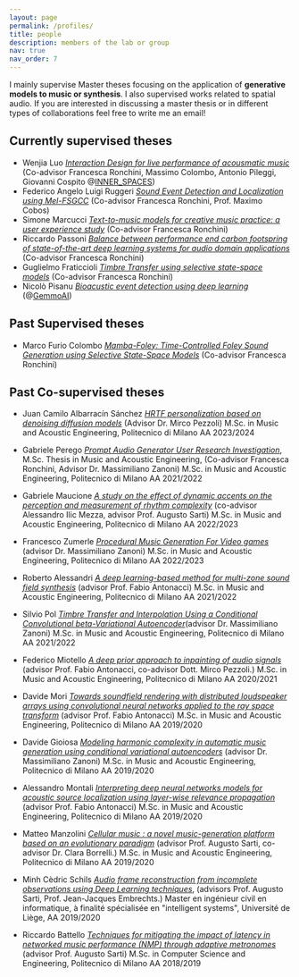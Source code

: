 ```yaml
---
layout: page
permalink: /profiles/
title: people
description: members of the lab or group
nav: true
nav_order: 7
---
```


I mainly supervise Master theses focusing on the application of **generative models to music or synthesis**. I also supervised works related to spatial audio. If you are interested in discussing a master thesis or in different types of collaborations feel free to write me an email!

## Currently supervised theses

- Wenjia Luo [_Interaction Design for live performance of acousmatic music_]() (Co-advisor Francesca Ronchini, Massimo Colombo, Antonio Pileggi, Giovanni Cospito @[INNER_SPACES](https://www.innerspaces.it/it/)) 
- Federico Angelo Luigi Ruggeri [_Sound Event Detection and Localization using Mel-FSGCC_]() (Co-advisor Francesca Ronchini, Prof. Maximo Cobos)
- Simone Marcucci [_Text-to-music models for creative music practice: a user experience study_]() (Co-advisor Francesca Ronchini)
- Riccardo Passoni [_Balance between performance end carbon footspring of state-of-the-art deep learning systems for audio domain applications_]() (Co-advisor Francesca Ronchini)
- Guglielmo Fraticcioli [_Timbre Transfer using selective state-space models_]() (Co-advisor Francesca Ronchini)
- Nicolò Pisanu [_Bioacustic event detection using deep learning_]() (@[GemmoAI](https://gemmo.ai/))


## Past Supervised theses
- Marco Furio Colombo [_Mamba-Foley: Time-Controlled Foley Sound Generation using Selective State-Space Models_]() (Co-advisor Francesca Ronchini) 

## Past Co-supervised theses

- Juan Camilo Albarracín Sánchez [_HRTF personalization based on denoising diffusion models_](https://www.politesi.polimi.it/handle/10589/223812) (Advisor Dr. Mirco Pezzoli)  M.Sc. in Music and Acoustic Engineering, Politecnico di Milano AA 2023/2024

- Gabriele Perego [_Prompt Audio Generator User Research Investigation_](https://www.politesi.polimi.it/handle/10589/219253), M.Sc. Thesis in Music and Acoustic Engineering, (Co-advisor Francesca Ronchini, Advisor Dr. Massimiliano Zanoni)  M.Sc. in Music and Acoustic Engineering, Politecnico di Milano AA 2021/2022

- Gabriele Maucione [_A study on the effect of dynamic accents on the perception and measurement of rhythm complexity_](https://www.politesi.polimi.it/handle/10589/215644) (co-advisor Alessandro Ilic Mezza, advisor Prof. Augusto Sarti) M.Sc. in Music and Acoustic Engineering, Politecnico di Milano AA 2022/2023

- Francesco Zumerle [_Procedural Music Generation For Video games_](https://www.politesi.polimi.it/handle/10589/210809) (advisor Dr. Massimiliano Zanoni)  M.Sc. in Music and Acoustic Engineering, Politecnico di Milano AA 2022/2023


- Roberto Alessandri [_A deep learning-based method for multi-zone sound field synthesis_](https://www.politesi.polimi.it/handle/10589/203852) (advisor Prof. Fabio Antonacci)  M.Sc. in Music and Acoustic Engineering, Politecnico di Milano AA 2021/2022

- Silvio Pol [_Timbre Transfer and Interpolation Using a Conditional Convolutional beta-Variational Autoencoder_](https://www.politesi.polimi.it/handle/10589/189682)(advisor Dr. Massimiliano Zanoni) M.Sc. in Music and Acoustic Engineering, Politecnico di Milano AA 2021/2022

- Federico Miotello [_A deep prior approach to inpainting of audio signals_]() (advisor Prof. Fabio Antonacci, co-advisor Dott. Mirco Pezzoli.) M.Sc. in Music and Acoustic Engineering, Politecnico di Milano AA 2020/2021

- Davide Mori [_Towards soundfield rendering with distributed loudspeaker arrays using convolutional neural networks applied to the ray space transform_](https://www.politesi.polimi.it/handle/10589/175608) (advisor Prof. Fabio Antonacci) M.Sc. in Music and Acoustic Engineering, Politecnico di Milano AA 2019/2020

- Davide Gioiosa [_Modeling harmonic complexity in automatic music generation using conditional variational autoencoders_](https://www.politesi.polimi.it/handle/10589/175586) (advisor Dr. Massimiliano Zanoni) M.Sc. in Music and Acoustic Engineering, Politecnico di Milano AA 2019/2020

- Alessandro Montali [_Interpreting deep neural networks models for acoustic source localization using layer-wise relevance propagation_](https://www.politesi.polimi.it/handle/10589/169239) (advisor Prof. Fabio Antonacci) M.Sc. in Music and Acoustic Engineering, Politecnico di Milano AA 2019/2020

- Matteo Manzolini [_Cellular music : a novel music-generation platform based on an evolutionary paradigm_](https://www.politesi.polimi.it/handle/10589/167291) (advisor Prof. Augusto Sarti, co-advisor Dr. Clara Borrelli.) M.Sc. in Music and Acoustic Engineering, Politecnico di Milano AA 2019/2020

- Minh Cèdric Schils [_Audio frame reconstruction from incomplete observations using Deep Learning techniques_](https://matheo.uliege.be/bitstream/2268.2/10138/6/report.pdf), (advisors Prof. Augusto Sarti, Prof. Jean-Jacques Embrechts.) Master en ingénieur civil en informatique, à finalité spécialisée en "intelligent systems", Université de Liège, AA 2019/2020

- Riccardo Battello [_Techniques for mitigating the impact of latency in networked music performance (NMP) through adaptive metronomes_]() (advisor Prof. Augusto Sarti) M.Sc. in Computer Science and Engineering, Politecnico di Milano AA 2018/2019


